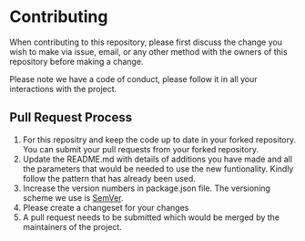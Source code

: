 # Contributing

When contributing to this repository, please first discuss the change you wish to make via issue,
email, or any other method with the owners of this repository before making a change. 

Please note we have a code of conduct, please follow it in all your interactions with the project.

## Pull Request Process

1. For this repositry and keep the code up to date in your forked repository. You can submit your pull requests from your forked repository.
2. Update the README.md with details of additions you have made and all the parameters that would be needed to use the new funtionality. Kindly follow the pattern that has already been used.
3. Increase the version numbers in package.json file. The versioning scheme we use is [SemVer](http://semver.org/).
4. Please create a changeset for your changes
5. A pull request needs to be submitted which would be merged by the maintainers of the project.



